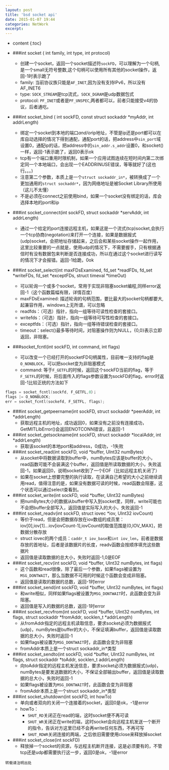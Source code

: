 ```yaml
---
layout: post
title: 'bsd socket api'
date: 2015-01-07 19:44
categories: NetWork
excerpt:
---
```


* content
{:toc}

* ###int socket ( int family, int type, int protocol)
    * 创建一个socket，返回一个socket描述符`sockFD`，可以理解为一个句柄,是一个small无符号整数,这个句柄可以使用所有其他的socket操作，返回-1时表示跪了   
    * family: 当前协议族只能是`AF_INET`,因为没有支持IPv6，所以没有AF_INET6
    * type: `SOCK_STREAM`是tcp流式，`SOCK_DGRAM`是udp数据包式
    * protocol: `PF_INET`或者是`PF_UNSPEC`,两者都可以，前者只能接受v4的协议，后者通吃。
* ###int socket_bind ( int sockFD, const struct sockaddr *myAddr, int addrLength)
    * 绑定一个socket到本地的端口*and/or*ip地址，不管是ip还是port都可以在库自动选择的情况下得到通配，通配port的话，把address中`sin_port`域设置0，通配ip的话，把address中的`sin_addr.s_addr`设置0，和socket()一样，返回-1表示跪了，返回0表示ok
    * tcp有一个端口重用时限机制，如果一个应用试图连续在短时间内第二次绑定同一个本地端口，会出现一个EADDRINUSE错误，等等就好了(这也行。。。)
    * 注意第二个参数，本质上是一个`struct sockaddr_in*`，被转换成了一个更加通用的`struct sockaddr*`，因为网络地址是被Socket Library所使用（这儿不太懂）
    * 不是必须在connect之前使用bind，如果一个socket没有绑定的话，库会选择本地的port和ip
* ###int socket_connect(int sockFD, struct sockaddr *servAddr, int addrLength)
    * 通过一个给定的port连接远程主机，如果这是一个流式(tcp)socket,会执行一个tcp协商(negotation)来打开一个连接，如果是数据报式(udp)socket，会把地址存储起来，之后会和某些socket操作一起作用，这里比较重要的一点就是，使用udp的情况下，不需要握手，只有根据通信时有没有数据包来判断是否连接成功，所以在通过这个socket进行读写的情况下才会报错。返回-1给跪，0ok
* ###int socket_select(int maxFDsExamined, fd_set *readFDs, fd_set *writeFDs, fd_set *exceptFDs, struct timeval *timeOut)
    * 可以轮询一个或多个socket，常用于实现非阻塞socket编程,同样error返回-1（这个函数篇幅有限，详情百度）
    * maxFDsExamined: 描述轮询的句柄范围，要比最大的socket句柄都要大,起兼容作用，windows上无所谓，可以忽略
    * readfds：（可选）指针，指向一组等待可读性检查的套接口。
    * writefds：（可选）指针，指向一组等待可写性检查的套接口。
    * exceptfds：（可选）指针，指向一组等待错误检查的套接口。
    * timeout：select()最多等待时间，对阻塞操作则为NULL，{0,0}表示立即返回，非阻塞。
* ###socket_fcntl(int sockFD, int command, int flags)
    * 可以改变一个已经打开的socketFD句柄属性，目前唯一支持的flag是`O_NONBLOCK`，可以把socket变为非阻塞模式
    * command: 等于`F_GETFL`的时候，返回这个sockFD当前的flag，等于`F_SETFL`的时候，将后面传入的flags参数设置为sockFD的flag，error时返回-1比较正统的方法如下
    
``` c++
flags = socket_fcntl(sockfd, F_GETFL,0）；
flags |= O_NONBLOCK;
err = socket_fcntl(sockefd, F_SETFL, flags);
```


* ###int socket_getpeername(int sockFD, struct sockaddr *peerAddr, int *addrLength)
    * 获取远程主机的地址，成功返回0，如果没有之前没有连接成功，GetMITLibError()会返回ENOTCONN错误，且返回-1
* ###int socket_getsockname(int sockFD, struct sockaddr *localAddr, int *addrLength)
    * 获取该socket的本地port和address，0成功，-1失败
* ###int socket_read(int sockFD, void *buffer, UInt32 numBytes)
    * 从socket中将数据读取到buffer中，numBytes应该是buffer的大小，read函数可能不会装满这个buffer，返回值是所读取数据的大小，失败返回-1，如果返回0，说明socket收到了一个EOF（比如远程主机关闭了）
    * 如果在socket上想要完整的执行读取，在读满自己希望的大小之前继续调用read，值得注意的是，如果没有数据可读的时候，read函数会阻塞，这个状态可以通过select查看到。
* ###int socket_write(int sockFD, void *buffer, UInt32 numBytes)
    * 把numBytes大小的数据从buffer中写入到socket里，同样，write可能也不会把buffer全部写入，返回值是实际写入的大小，失败返回-1
* ###int socket_readv(int sockFD, struct iovec *iov, UInt32 iovCount)
    * 等价于read，但是会把数据存放在iov数组的成员里：iov[0],iov[1]...iov[iovCount-1],iovCount的取值范围是(0,IOV_MAX]，把数据分散存放
    * struct iovec的两个成员：`caddr_t iov_base`和`int iov_len`，前者是数据存放的首地址，后者是该数据片的长度，readv函数会按顺序填充这些数据片
    * 返回值是读取数据的总大小，失败时返回-1,0是EOF
* ###int socket_recv(int sockFD, void *buffer, UInt32 numBytes, int flags)
    * 这个函数和read很像，除了最后一个参数，如果flags被设置为`MSG_DONTWAIT`，那么当数据不可用的时候这个函数会变成非阻塞。
    * 返回值是读取的数据的总数，返回-1时error
* ###int socket_send(int sockFD, void *buffer, UInt32 numBytes, int flags)
    * 和write相似，同样如果flags被设置为`MSG_DONTWAIT`时，此函数会变为非阻塞。
    * 返回值是写入的数据的总数，返回-1时error
* ###int socket_recvfrom(int sockFD, void *buffer, UInt32 numBytes, int flags, struct sockaddr *fromAddr, socklen_t *addrLength)
    * 从fromAddr指定的远程主机读取信息，要求socket必须为数据报式(udp)，numBytes是buffer的大小，不保证填满buffer，返回值是读取数据的总大小，失败时返回-1
    * 如果flags被设置为`MSG_DONTWAIT`时，此函数会变为非阻塞
    * fromAddr本质上是一个struct sockaddr_in*类型
* ###int socket_sendto(int sockFD, void *buffer, UInt32 numBytes, int flags, struct sockaddr *toAddr, socklen_t addrLength)
    * 向toAddr指定的远程主机发送信息，要求socket必须为数据报式(udp)，numBytes是要发送数据的大小，不保证全部输出buffer，返回值是读取数据的总大小，失败时返回-1
    * 如果flags被设置为`MSG_DONTWAIT`时，此函数会变为非阻塞
    * fromAddr本质上是一个struct sockaddr_in*类型
* ###int socket_shutdown(int sockFD, int howTo)
    * 单向或者双向的关闭一个连接着的socket，返回0是ok，-1是error
    * howTo：
        * `SHUT_RD`关闭正在read的端，这时socket便不再可读
        * `SHUT_WR`关闭正在write的端，这时socket会向远程主机发送一个断开的指令，告诉对方这里已经不会再write任何东西，不再可写
        * `SHUT_RDWR`关闭连接的两端，之后依旧需要使用close来释放掉socket
* ###int socket_close(int sockFD)
    * 释放掉一个socket的资源，与远程主机断开连接，这是必须要有的，不管tcp还是udp都需要执行这一步，返回0是ok，-1是error

`转载请注明出处`
